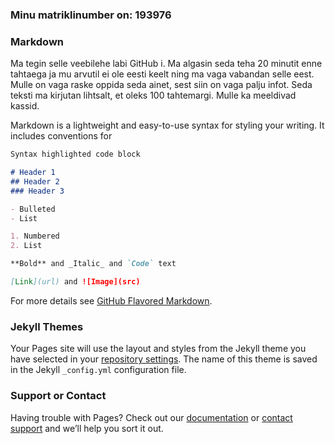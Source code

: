 
### Minu matriklinumber on: 193976

### Markdown
Ma tegin selle veebilehe labi GitHub i. Ma algasin seda teha 20 minutit enne tahtaega ja mu arvutil ei ole eesti keelt 
ning ma vaga vabandan selle eest. Mulle on vaga raske oppida seda ainet, sest siin on vaga palju infot. 
Seda teksti ma kirjutan lihtsalt, et oleks 100 tahtemargi. Mulle ka meeldivad kassid.




Markdown is a lightweight and easy-to-use syntax for styling your writing. It includes conventions for

```markdown
Syntax highlighted code block

# Header 1
## Header 2
### Header 3

- Bulleted
- List

1. Numbered
2. List

**Bold** and _Italic_ and `Code` text

[Link](url) and ![Image](src)
```

For more details see [GitHub Flavored Markdown](https://guides.github.com/features/mastering-markdown/).

### Jekyll Themes

Your Pages site will use the layout and styles from the Jekyll theme you have selected in your [repository settings](https://github.com/daryamilevskaja/darya/settings). The name of this theme is saved in the Jekyll `_config.yml` configuration file.

### Support or Contact

Having trouble with Pages? Check out our [documentation](https://help.github.com/categories/github-pages-basics/) or [contact support](https://github.com/contact) and we’ll help you sort it out.
